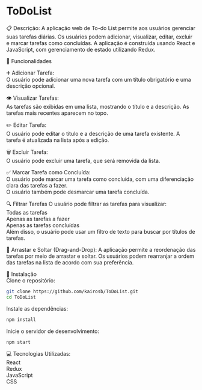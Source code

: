# ToDoList

:clipboard: Descrição:
A aplicação web de To-do List permite aos usuários gerenciar suas tarefas diárias. Os usuários podem adicionar, visualizar, editar, excluir e marcar tarefas como concluídas. A aplicação é construída usando React e JavaScript, com gerenciamento de estado utilizando Redux.

:rocket: Funcionalidades

:heavy_plus_sign: Adicionar Tarefa: <br />
O usuário pode adicionar uma nova tarefa com um título obrigatório e uma descrição opcional.

:eye: Visualizar Tarefas: <br />
As tarefas são exibidas em uma lista, mostrando o título e a descrição.
As tarefas mais recentes aparecem no topo.

:pencil2: Editar Tarefa: <br />
O usuário pode editar o título e a descrição de uma tarefa existente.
A tarefa é atualizada na lista após a edição.

:wastebasket: Excluir Tarefa: <br />
O usuário pode excluir uma tarefa, que será removida da lista.

:white_check_mark: Marcar Tarefa como Concluída: <br />
O usuário pode marcar uma tarefa como concluída, com uma diferenciação clara das tarefas a fazer. <br />
O usuário também pode desmarcar uma tarefa concluída.

:mag: Filtrar Tarefas
O usuário pode filtrar as tarefas para visualizar: <br />
Todas as tarefas <br />
Apenas as tarefas a fazer <br />
Apenas as tarefas concluídas <br />
Além disso, o usuário pode usar um filtro de texto para buscar por títulos de tarefas.

:repeat: Arrastar e Soltar (Drag-and-Drop):
A aplicação permite a reordenação das tarefas por meio de arrastar e soltar. Os usuários podem rearranjar a ordem das tarefas na lista de acordo com sua preferência.

:wrench: Instalação <br />
Clone o repositório:
```bash
git clone https://github.com/kairosb/ToDoList.git
cd ToDoList
```

Instale as dependências:
```bash
npm install
```

Inicie o servidor de desenvolvimento:
```bash
npm start
```

:computer: Tecnologias Utilizadas: <br />
React <br />
Redux <br />
JavaScript <br />
CSS <br />
